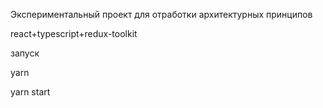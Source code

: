 Экспериментальный проект для отработки архитектурных принципов

react+typescript+redux-toolkit

запуск 

yarn

yarn start

